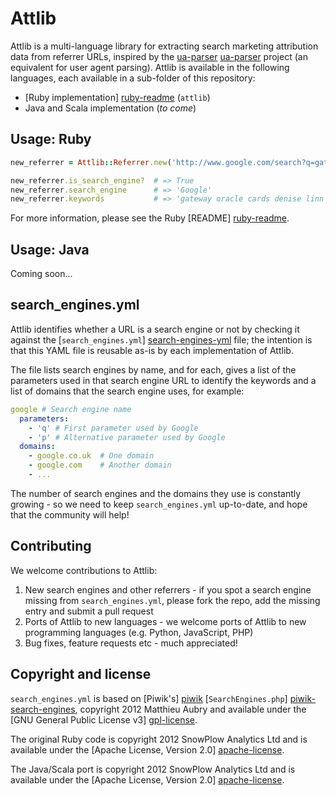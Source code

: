 # Attlib

Attlib is a multi-language library for extracting search marketing attribution data from referrer URLs, inspired by the [ua-parser] [ua-parser] project (an equivalent for user agent parsing). Attlib is available in the following languages, each available in a sub-folder of this repository:

* [Ruby implementation] [ruby-readme] (`attlib`)
* Java and Scala implementation (_to come_)

## Usage: Ruby

```ruby
new_referrer = Attlib::Referrer.new('http://www.google.com/search?q=gateway+oracle+cards+denise+linn&hl=en&client=safari')

new_referrer.is_search_engine?  # => True
new_referrer.search_engine      # => 'Google'
new_referrer.keywords           # => 'gateway oracle cards denise linn'
```

For more information, please see the Ruby [README] [ruby-readme].

## Usage: Java

Coming soon...

## search_engines.yml

Attlib identifies whether a URL is a search engine or not by checking it against the [`search_engines.yml`] [search-engines-yml] file; the intention is that this YAML file is reusable as-is by each implementation of Attlib.

The file lists search engines by name, and for each, gives a list of the parameters used in that search engine URL to identify the keywords and a list of domains that the search engine uses, for example:

```yaml
google # Search engine name
  parameters:
    - 'q' # First parameter used by Google
    - 'p' # Alternative parameter used by Google
  domains:
    - google.co.uk  # One domain
    - google.com    # Another domain
    - ...
```

The number of search engines and the domains they use is constantly growing - so we need to keep `search_engines.yml` up-to-date, and hope that the community will help!

## Contributing

We welcome contributions to Attlib:

1. New search engines and other referrers - if you spot a search engine missing from `search_engines.yml`, please fork the repo, add the missing entry and submit a pull request
2. Ports of Attlib to new languages - we welcome ports of Attlib to new programming languages (e.g. Python, JavaScript, PHP)
3. Bug fixes, feature requests etc - much appreciated!

## Copyright and license

`search_engines.yml` is based on [Piwik's] [piwik] [`SearchEngines.php`] [piwik-search-engines], copyright 2012 Matthieu Aubry and available under the [GNU General Public License v3] [gpl-license].

The original Ruby code is copyright 2012 SnowPlow Analytics Ltd and is available under the [Apache License, Version 2.0] [apache-license].

The Java/Scala port is copyright 2012 SnowPlow Analytics Ltd and is available under the [Apache License, Version 2.0] [apache-license].

[ua-parser]: https://github.com/tobie/ua-parser

[ruby-readme]: https://github.com/snowplow/attlib/master/ruby/README.md

[piwik]: http://piwik.org
[piwik-search-engines]: https://github.com/piwik/piwik/blob/master/core/DataFiles/SearchEngines.php

[search-engines-yml]: https://github.com/snowplow/attlib/blob/master/search_engines.yml

[apache-license]: http://www.apache.org/licenses/LICENSE-2.0
[gpl-license]: http://www.gnu.org/licenses/gpl-3.0.html